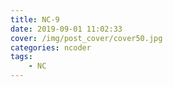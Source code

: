 ```yaml
---
title: NC-9
date: 2019-09-01 11:02:33
cover: /img/post_cover/cover50.jpg
categories: ncoder
tags: 
    - NC
---
```


